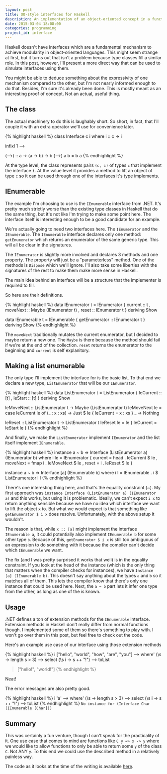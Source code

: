 ```yaml
---
layout: post
title: OO-style interfaces for Haskell
description: An implementation of an object-oriented concept in a functional language with type classes
date: 2015-03-04 18:08:00
categories: programming
project_id: interface
---
```

Haskell doesn't have interfaces which are a fundamental mechanism to achieve modularity in
object-oriented languages. This might seem strange at first, but it turns out that isn't a problem
because type classes fill a similar role.
In this post, however, I'll present a more direct way that can be used to simulate interfaces using them.

You might be able to deduce something about the expressivity of one mechanism compared to the other,
but I'm not nearly informed enough to do that. Besides, I'm sure it's already been done.
This is mostly meant as an interesting proof of concept. Not an actual, useful thing.

The class
---------

The actual machinery to do this is laughably short.
So short, in fact, that I'll couple it with an extra operator we'll use for convenience later.

{% highlight haskell %}
class Interface c i where
    i :: c -> i

infixl 1 -->

(-->) :: a -> (a -> b) -> b
(-->) a b = b a
{% endhighlight %}

At the type level, the class represents pairs `(c, i)` of types `c` that implement the interface `i`.
At the value level it provides a method to lift an object of type `c` so it can be used through one of
the interfaces it's type implements.

IEnumerable
-----------

The example I'm choosing to use is the `IEnumerable` interface from .NET. It's pretty much strictly
worse than the existing type classes in Haskell that do the same thing, but it's not like I'm
trying to make some point here. The interface itself is interesting enough to be a good candidate
for an example.

We're actually going to need two interfaces here. The `IEnumerator` and the `IEnumerable`.
The `IEnumerable` interface declares only one method: `getEnumerator` which returns an enumerator
of the same generic type. This will all be clear in the signatures.

The `IEnumerator` is slightly more involved and declares 3 methods and one property.
The property will just be a "parameterless" method. One of the methods is `Dispose` which we'll ignore.
I'll also take some liberties with the signatures of the rest to make them make more sense in Haskell.

The main idea behind an interface will be a structure that the implementer is required to fill.

So here are their definitions.

{% highlight haskell %}
data IEnumerator t = IEnumerator
                   { current :: t
                   , moveNext :: Maybe (IEnumerator t)
                   , reset :: IEnumerator t
                   } deriving Show

data IEnumerable t = IEnumerable
                   { getEnumerator :: IEnumerator t
                   } deriving Show
{% endhighlight %}

The `moveNext` traditionally mutates the current enumerator, but I decided to maybe return a new one.
The `Maybe` is there because the method should fail if we're at the end of the collection.
`reset` returns the enumerator to the beginning and `current` is self explanitory.

Making a list enumerable
------------------------

The only type I'll implement the interface for is the basic list.
To that end we declare a new type, `ListEnumerator` that will be our `IEnumerator`.

{% highlight haskell %}
data ListEnumerator t = ListEnumerator
                      { leCurrent :: [t]
                      , leStart :: [t]
                      } deriving Show

leMoveNext :: ListEnumerator t -> Maybe (ListEnumerator t)
leMoveNext le = case leCurrent le of
    (_ : x : xs) -> Just $ le { leCurrent = x : xs }
    _            -> Nothing

leReset :: ListEnumerator t -> ListEnumerator t
leReset le = le { leCurrent = leStart le }
{% endhighlight %}

And finally, we make the `ListEnumerator` implement `IEnumerator` and the list itself implement
`IEnumerable`.

{% highlight haskell %}
instance a ~ b => Interface (ListEnumerator a) (IEnumerator b) where
    i le = IEnumerator
         { current = head . leCurrent $ le
         , moveNext = fmap i . leMoveNext $ le
         , reset = i . leReset $ le
         }

instance a ~ b => Interface [a] (IEnumerable b) where
    i l = IEnumerable . i $ ListEnumerator l l
{% endhighlight %}

There's one interesting thing here, and that's the equality constraint (~).
My first approach was `instance Interface (ListEnumerator a) (IEnumerator a)` and this works, but
using it is problematic. Ideally, we can't expect `i x` to return anything sensible because we have
no idea which interface we want to lift the object `x` to. But what we would expect is that something
like `getEnumerator $ i x` does resolve. Unfortunately, with the above setup it wouldn't.

The reason is that, while `x :: [a]` might implement the interface `IEnumerable a`, it could potentially
also implement `IEnumerable b` for some other type `b`. Because of this, `getEnumerator $ i x` is still
too ambiguous of an expression to do something with it because the compiler can't decide which
`IEnumerable` we want.

The fix (and I was pretty surprised it works that well) is in the equality constraint.
If you look at the head of the instance (which is the only thing that matters when the compiler
checks for instances), we have `Instance [a] (IEnumerable b)`. This doesn't say anything about the
types `a` and `b` so it matches all of them. This lets the compiler know that there's only one
instance that could be used here.
Next, the `a ~ b` part lets it infer one type from the other, as long as one of the is known.

Usage
-----

.NET defines a ton of extension methods for the `IEnumerable` interface. Extension methods in Haskell
don't really differ from normal functions though.
I implemented some of them so there's something to play with. I won't go over them in this post,
but feel free to check out the code.

Here's an example use case of our interface using those extension methods

{% highlight haskell %}
  i ["hello", "world", "how", "are", "you"] --> where' (\s -> length s > 3)
                                          --> select (\s i -> s ++ "!")
                                          --> toList

> ["hello!", "world!"]
{% endhighlight %}

Neat!

The error messages are also pretty good.

{% highlight haskell %}
i 'a' --> where' (\s -> length s > 3)
      --> select (\s i -> s ++ "!")
      --> toList
{% endhighlight %}
`No instance for (Interface Char (IEnumerable [Char]))`

Summary
-------

This was certainly a fun venture, though I can't speak for the practicality of it.
One use case that comes to mind are functions like `C y => x -> y` where we would like to allow
functions to only be able to return some `y` of the class `C`. Not ANY `y`. To this end we could use
the described method in a relatively painless way.

The code as it looks at the time of the writing is available [here](https://github.com/LukaHorvat/Interface/tree/66537dcf7e41447ad22093378ed940b6f7b1dcd5).
